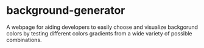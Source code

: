 # background-generator

A webpage for aiding developers to easily choose and visualize backgorund colors by testing different colors gradients from a wide variety of possible combinations. 

